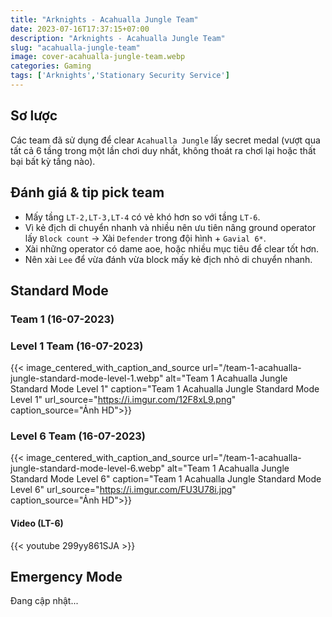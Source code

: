 ```yaml
---
title: "Arknights - Acahualla Jungle Team"
date: 2023-07-16T17:37:15+07:00
description: "Arknights - Acahualla Jungle Team"
slug: "acahualla-jungle-team"
image: cover-acahualla-jungle-team.webp
categories: Gaming
tags: ['Arknights','Stationary Security Service']
---
```

## Sơ lược   
Các team đã sử dụng để clear `Acahualla Jungle` lấy secret medal (vượt qua tất cả 6 tầng trong một lần chơi duy nhất, không thoát ra chơi lại hoặc thất bại bất kỳ tầng nào).
## Đánh giá & tip pick team  
- Mấy tầng `LT-2,LT-3,LT-4` có vẻ khó hơn so với tầng `LT-6`.
- Vì kẻ địch di chuyển nhanh và nhiều nên ưu tiên nâng ground operator lấy `Block count` -> Xài `Defender` trong đội hình + `Gavial 6*`.
- Xài những operator có dame aoe, hoặc nhiều mục tiêu để clear tốt hơn.
- Nên xài `Lee` để vừa đánh vừa block mấy kẻ địch nhỏ di chuyển nhanh.

## Standard Mode
### Team 1 (16-07-2023)  
### Level 1 Team (16-07-2023)  
{{< image_centered_with_caption_and_source url="/team-1-acahualla-jungle-standard-mode-level-1.webp" alt="Team 1 Acahualla Jungle Standard Mode Level 1" caption="Team 1 Acahualla Jungle Standard Mode Level 1" url_source="https://i.imgur.com/12F8xL9.png" caption_source="Ảnh HD">}}
### Level 6 Team (16-07-2023)  
{{< image_centered_with_caption_and_source url="/team-1-acahualla-jungle-standard-mode-level-6.webp" alt="Team 1 Acahualla Jungle Standard Mode Level 6" caption="Team 1 Acahualla Jungle Standard Mode Level 6" url_source="https://i.imgur.com/FU3U78i.jpg" caption_source="Ảnh HD">}}
#### Video (LT-6)
{{< youtube 299yy861SJA >}}
## Emergency Mode  
Đang cập nhật...
